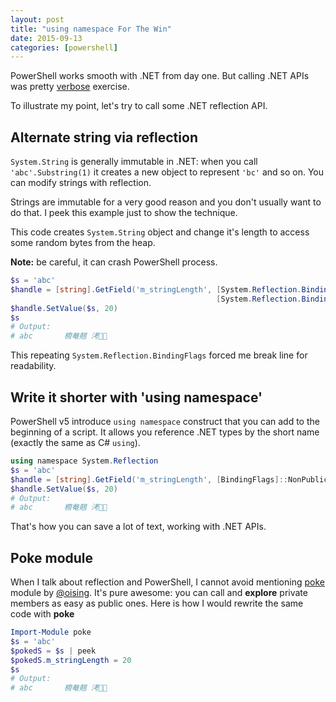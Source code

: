 ```yaml
---
layout: post
title: "using namespace For The Win"
date: 2015-09-13
categories: [powershell]
---
```


PowerShell works smooth with .NET from day one. 
But calling .NET APIs was pretty [verbose](http://serverfault.com/questions/74744/using-namespaces-in-powershell) exercise.

To illustrate my point, let's try to call some .NET reflection API.

## Alternate string via reflection

`System.String` is generally immutable in .NET:
when you call `'abc'.Substring(1)` it creates a new object to represent `'bc'` and so on.
You can modify strings with reflection.

Strings are immutable for a very good reason and you don't usually want to do that.
I peek this example just to show the technique.

This code creates `System.String` object and change it's length to access some random bytes from the heap.

**Note:** be careful, it can crash PowerShell process.

~~~powershell
$s = 'abc'
$handle = [string].GetField('m_stringLength', [System.Reflection.BindingFlags]::NonPublic -bor ` 
                                              [System.Reflection.BindingFlags]::Instance)
$handle.SetValue($s, 20)
$s
# Output:
# abc       櫠奙翹 洘 
~~~

This repeating `System.Reflection.BindingFlags` forced me break line for readability.

## Write it shorter with 'using namespace'

PowerShell v5 introduce `using namespace` construct that you can add to the beginning of a script.
It allows you reference .NET types by the short name (exactly the same as C# `using`).

~~~powershell
using namespace System.Reflection
$s = 'abc'
$handle = [string].GetField('m_stringLength', [BindingFlags]::NonPublic -bor [BindingFlags]::Instance)
$handle.SetValue($s, 20)
# Output:
# abc       櫠奙翹 洘 
~~~

That's how you can save a lot of text, working with .NET APIs.

## Poke module

When I talk about reflection and PowerShell, I cannot avoid mentioning [poke](https://github.com/oising/poke) module by [@oising](https://github.com/oising).
It's pure awesome: you can call and **explore** private members as easy as public ones.
Here is how I would rewrite the same code with **poke**

~~~powershell
Import-Module poke
$s = 'abc'
$pokedS = $s | peek
$pokedS.m_stringLength = 20
$s
# Output:
# abc       櫠奙翹 洘 
~~~


